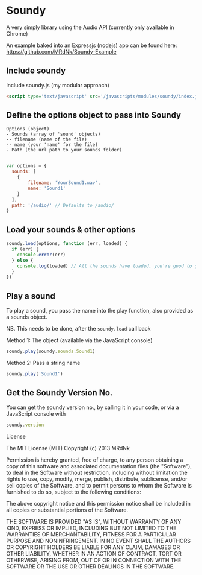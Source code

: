Soundy
======

A very simply library using the Audio API (currently only available in Chrome)

An example baked into an Expressjs (nodejs) app can be found here: https://github.com/MRdNk/Soundy-Example

Include soundy
------------

Include soundy.js (my modular approach)
```html
<script type='text/javascript' src='/javascripts/modules/soundy/index.js'>
```

Define the options object to pass into Soundy
---------------------------------------------

```
Options (object)
- Sounds (array of 'sound' objects)
-- filename (name of the file)
-- name (your 'name' for the file)
- Path (the url path to your sounds folder)
```

```javascript

var options = {
  sounds: [
    {
        filename: 'YourSound1.wav',
        name: 'Sound1'
    }
  ],
  path: '/audio/' // Defaults to /audio/
}
```

Load your sounds & other options
--------------------------------

```javascript 
soundy.load(options, function (err, loaded) {
  if (err) {
    console.error(err)
  } else {
    console.log(loaded) // All the sounds have loaded, you're good to go
  }
})
```

Play a sound
------------

To play a sound, you pass the name into the play function, also provided as a sounds object.

NB. This needs to be done, after the ```soundy.load``` call back

Method 1: The object (available via the JavaScript console)
```javascript
soundy.play(soundy.sounds.Sound1)
```

Method 2: Pass a string name
```javascript
soundy.play('Sound1')
```

Get the Soundy Version No.
--------------------

You can get the soundy version no., by calling it in your code, or via a JavaScript console with

```javascript
soundy.version
```


License


The MIT License (MIT)
Copyright (c) 2013 MRdNk

Permission is hereby granted, free of charge, to any person obtaining a copy of this software and associated documentation files (the "Software"), to deal in the Software without restriction, including without limitation the rights to use, copy, modify, merge, publish, distribute, sublicense, and/or sell copies of the Software, and to permit persons to whom the Software is furnished to do so, subject to the following conditions:

The above copyright notice and this permission notice shall be included in all copies or substantial portions of the Software.

THE SOFTWARE IS PROVIDED "AS IS", WITHOUT WARRANTY OF ANY KIND, EXPRESS OR IMPLIED, INCLUDING BUT NOT LIMITED TO THE WARRANTIES OF MERCHANTABILITY, FITNESS FOR A PARTICULAR PURPOSE AND NONINFRINGEMENT. IN NO EVENT SHALL THE AUTHORS OR COPYRIGHT HOLDERS BE LIABLE FOR ANY CLAIM, DAMAGES OR OTHER LIABILITY, WHETHER IN AN ACTION OF CONTRACT, TORT OR OTHERWISE, ARISING FROM, OUT OF OR IN CONNECTION WITH THE SOFTWARE OR THE USE OR OTHER DEALINGS IN THE SOFTWARE.


